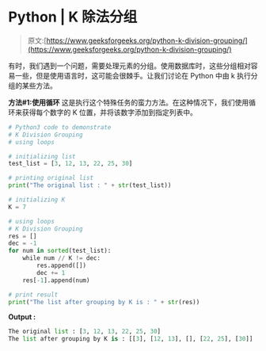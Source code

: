 # Python | K 除法分组

> 原文:[https://www.geeksforgeeks.org/python-k-division-grouping/](https://www.geeksforgeeks.org/python-k-division-grouping/)

有时，我们遇到一个问题，需要处理元素的分组。使用数据库时，这些分组相对容易一些，但是使用语言时，这可能会很棘手。让我们讨论在 Python 中由 k 执行分组的某些方法。

**方法#1:使用循环**
这是执行这个特殊任务的蛮力方法。在这种情况下，我们使用循环来获得每个数字的 K 位置，并将该数字添加到指定列表中。

```py
# Python3 code to demonstrate
# K Division Grouping
# using loops

# initializing list
test_list = [3, 12, 13, 22, 25, 30]

# printing original list
print("The original list : " + str(test_list))

# initializing K 
K = 7

# using loops
# K Division Grouping
res = []
dec = -1
for num in sorted(test_list):
    while num // K != dec:
        res.append([])
        dec += 1
    res[-1].append(num)

# print result
print("The list after grouping by K is : " + str(res))
```

**Output :**

```py
The original list : [3, 12, 13, 22, 25, 30]
The list after grouping by K is : [[3], [12, 13], [], [22, 25], [30]]

```